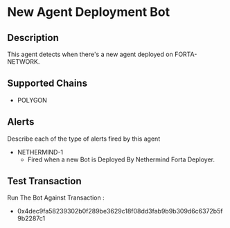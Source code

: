# New Agent Deployment Bot

## Description

This agent detects when there's a new agent deployed on FORTA-NETWORK.

## Supported Chains

- POLYGON

## Alerts

Describe each of the type of alerts fired by this agent

- NETHERMIND-1
  - Fired when a new Bot is Deployed By Nethermind Forta Deployer.

## Test Transaction

Run The Bot Against Transaction :

- 0x4dec9fa58239302b0f289be3629c18f08dd3fab9b9b309d6c6372b5f9b2287c1
